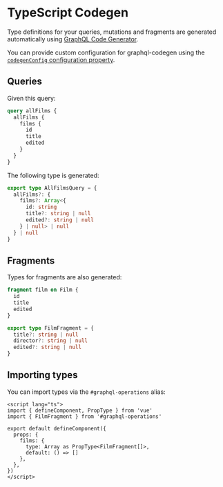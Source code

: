# TypeScript Codegen

Type definitions for your queries, mutations and fragments are generated
automatically using [GraphQL Code
Generator](https://www.graphql-code-generator.com/plugins/typescript/typescript).

You can provide custom configuration for graphql-codegen using the
[`codegenConfig` configuration
property](/configuration/module.html#codegenconfig-typescriptdocumentspluginconfig).

## Queries
Given this query:

```graphql
query allFilms {
  allFilms {
    films {
      id
      title
      edited
    }
  }
}
```

The following type is generated:

```typescript
export type AllFilmsQuery = {
  allFilms?: {
    films?: Array<{
      id: string
      title?: string | null
      edited?: string | null
    } | null> | null
  } | null
}
```

## Fragments

Types for fragments are also generated:

```graphql
fragment film on Film {
  id
  title
  edited
}
```

```typescript
export type FilmFragment = {
  title?: string | null
  director?: string | null
  edited?: string | null
}
```

## Importing types

You can import types via the `#graphql-operations` alias:

```vue
<script lang="ts">
import { defineComponent, PropType } from 'vue'
import { FilmFragment } from '#graphql-operations'

export default defineComponent({
  props: {
    films: {
      type: Array as PropType<FilmFragment[]>,
      default: () => []
    },
  },
})
</script>
```
